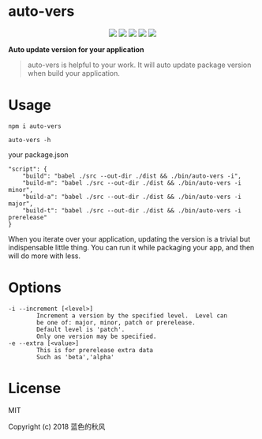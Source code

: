 # auto-vers

<p align="center">
    <a href="https://travis-ci.org/hua1995116/auto-version"><img src="https://travis-ci.org/hua1995116/auto-version.svg?branch=master" /></a>
    <a href="https://codecov.io/gh/hua1995116/auto-version"><img src="https://codecov.io/gh/hua1995116/auto-version/branch/master/graph/badge.svg" /></a>
    <a href="https://npmcharts.com/compare/auto-vers?minimal=true" rel="nofollow"><img src="https://img.shields.io/npm/dm/auto-vers.svg" style="max-width:100%;"></a>
    <a href="https://www.npmjs.com/package/auto-vers" rel="nofollow"><img src="https://img.shields.io/npm/v/auto-vers.svg" style="max-width:100%;"></a>
    <a href="https://www.npmjs.com/package/auto-vers" rel="nofollow"><img src="https://img.shields.io/npm/l/auto-vers.svg?style=flat" style="max-width:100%;"></a>
</p>

**Auto update version for your application**

> auto-vers is helpful to your work. It will auto update package version when build your application.

# Usage

```
npm i auto-vers

auto-vers -h

```

your package.json

```
"script": {
    "build": "babel ./src --out-dir ./dist && ./bin/auto-vers -i",
    "build-m": "babel ./src --out-dir ./dist && ./bin/auto-vers -i minor",
    "build-a": "babel ./src --out-dir ./dist && ./bin/auto-vers -i major",
    "build-t": "babel ./src --out-dir ./dist && ./bin/auto-vers -i prerelease"
}
```
When you iterate over your application, updating the version is a trivial but indispensable little thing. You can run it while packaging your app, and then will do more with less.



# Options
```
-i --increment [<level>]
        Increment a version by the specified level.  Level can
        be one of: major, minor, patch or prerelease.
        Default level is 'patch'.
        Only one version may be specified.
-e --extra [<value>]
        This is for prerelease extra data
        Such as 'beta','alpha'
```

# License

MIT

Copyright (c) 2018 蓝色的秋风